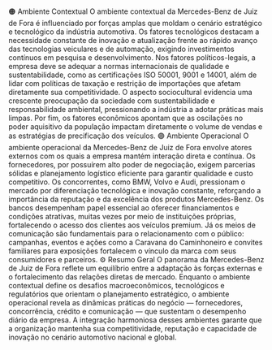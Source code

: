 🟠 Ambiente Contextual
O ambiente contextual da Mercedes-Benz de Juiz de Fora é influenciado por forças amplas que moldam o cenário estratégico e tecnológico da indústria automotiva.
Os fatores tecnológicos destacam a necessidade constante de inovação e atualização frente ao rápido avanço das tecnologias veiculares e de automação, exigindo investimentos contínuos em pesquisa e desenvolvimento.
Nos fatores políticos-legais, a empresa deve se adequar a normas internacionais de qualidade e sustentabilidade, como as certificações ISO 50001, 9001 e 14001, além de lidar com políticas de taxação e restrição de importações que afetam diretamente sua competitividade.
O aspecto sociocultural evidencia uma crescente preocupação da sociedade com sustentabilidade e responsabilidade ambiental, pressionando a indústria a adotar práticas mais limpas.
Por fim, os fatores econômicos apontam que as oscilações no poder aquisitivo da população impactam diretamente o volume de vendas e as estratégias de precificação dos veículos.
🟣 Ambiente Operacional
O ambiente operacional da Mercedes-Benz de Juiz de Fora envolve atores externos com os quais a empresa mantém interação direta e contínua.
Os fornecedores, por possuírem alto poder de negociação, exigem parcerias sólidas e planejamento logístico eficiente para garantir qualidade e custo competitivo.
Os concorrentes, como BMW, Volvo e Audi, pressionam o mercado por diferenciação tecnológica e inovação constante, reforçando a importância da reputação e da excelência dos produtos Mercedes-Benz.
Os bancos desempenham papel essencial ao oferecer financiamentos e condições atrativas, muitas vezes por meio de instituições próprias, fortalecendo o acesso dos clientes aos veículos premium.
Já os meios de comunicação são fundamentais para o relacionamento com o público: campanhas, eventos e ações como a Caravana do Caminhoneiro e convites familiares para exposições fortalecem o vínculo da marca com seus consumidores e parceiros.
⚙️ Resumo Geral
O panorama da Mercedes-Benz de Juiz de Fora reflete um equilíbrio entre a adaptação às forças externas e o fortalecimento das relações diretas de mercado.
Enquanto o ambiente contextual define os desafios macroeconômicos, tecnológicos e regulatórios que orientam o planejamento estratégico, o ambiente operacional revela as dinâmicas práticas do negócio — fornecedores, concorrência, crédito e comunicação — que sustentam o desempenho diário da empresa.
A integração harmoniosa desses ambientes garante que a organização mantenha sua competitividade, reputação e capacidade de inovação no cenário automotivo nacional e global.
